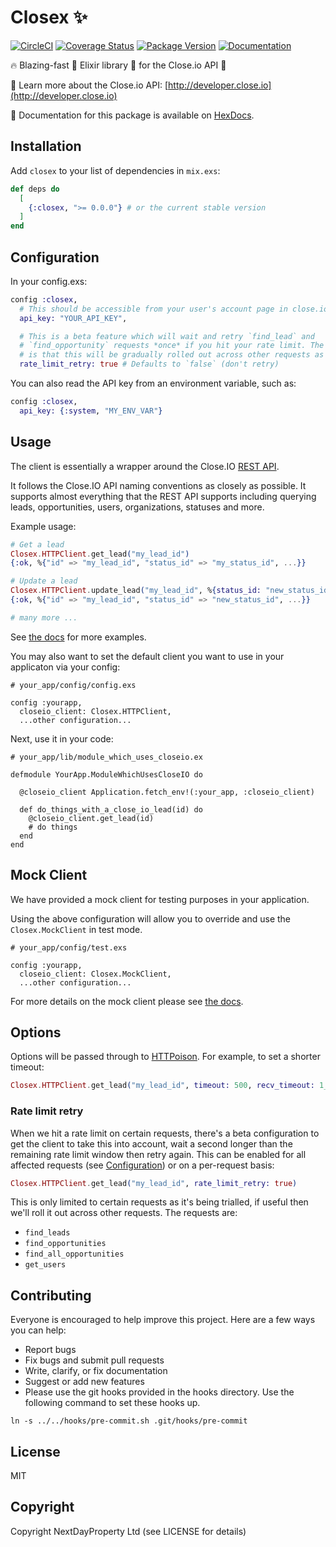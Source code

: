 # Closex ✨

[![CircleCI](https://img.shields.io/circleci/project/github/nested-tech/closex.svg)](https://circleci.com/gh/nested-tech/closex/tree/master)
[![Coverage Status](https://img.shields.io/coveralls/nested-tech/closex.svg)](https://coveralls.io/github/nested-tech/closex.svg)
[![Package Version](https://img.shields.io/hexpm/v/closex.svg)](https://hex.pm/packages/closex)
[![Documentation](https://img.shields.io/badge/docs-latest-blue.svg)](https://hexdocs.pm/closex/)

🔥 Blazing-fast 🚀 Elixir library 👻️ for the Close.io API 🤖

📔 Learn more about the Close.io API: [http://developer.close.io](http://developer.close.io)

📖 Documentation for this package is available on [HexDocs](https://hexdocs.pm/closex).

## Installation

Add `closex` to your list of dependencies in `mix.exs`:

```elixir
def deps do
  [
    {:closex, ">= 0.0.0"} # or the current stable version
  ]
end
```

## Configuration

In your config.exs:

```elixir
config :closex,
  # This should be accessible from your user's account page in close.io
  api_key: "YOUR_API_KEY",

  # This is a beta feature which will wait and retry `find_lead` and
  # `find_opportunity` requests *once* if you hit your rate limit. The intention
  # is that this will be gradually rolled out across other requests as needed.
  rate_limit_retry: true # Defaults to `false` (don't retry)
```

You can also read the API key from an environment variable, such as:

```elixir
config :closex,
  api_key: {:system, "MY_ENV_VAR"}
```

## Usage

The client is essentially a wrapper around the Close.IO [REST API](https://developer.close.io/).

It follows the Close.IO API naming conventions as closely as possible. It supports almost everything that the REST API supports including querying leads, opportunities, users, organizations, statuses and more.

Example usage:

```elixir
# Get a lead
Closex.HTTPClient.get_lead("my_lead_id")
{:ok, %{"id" => "my_lead_id", "status_id" => "my_status_id", ...}}

# Update a lead
Closex.HTTPClient.update_lead("my_lead_id", %{status_id: "new_status_id"})
{:ok, %{"id" => "my_lead_id", "status_id" => "new_status_id", ...}}

# many more ...
```

See [the docs](https://hexdocs.pm/closex) for more examples.

You may also want to set the default client you want to use in your applicaton via your config:

```
# your_app/config/config.exs

config :yourapp,
  closeio_client: Closex.HTTPClient,
  ...other configuration...
```

Next, use it in your code:

```
# your_app/lib/module_which_uses_closeio.ex

defmodule YourApp.ModuleWhichUsesCloseIO do

  @closeio_client Application.fetch_env!(:your_app, :closeio_client)

  def do_things_with_a_close_io_lead(id) do
    @closeio_client.get_lead(id)
    # do things
  end
end
```

## Mock Client

We have provided a mock client for testing purposes in your application.

Using the above configuration will allow you to override and use the `Closex.MockClient` in test mode.

```
# your_app/config/test.exs

config :yourapp,
  closeio_client: Closex.MockClient,
  ...other configuration...
```

For more details on the mock client please see [the docs](https://hexdocs.pm/closex).

## Options

Options will be passed through to [HTTPoison](https://github.com/edgurgel/httpoison#options). For example, to set a shorter timeout:

```elixir
Closex.HTTPClient.get_lead("my_lead_id", timeout: 500, recv_timeout: 1_000)
```

### Rate limit retry

When we hit a rate limit on certain requests, there's a beta configuration to get the client to take this into account, wait a second longer than the remaining rate limit window then retry again. This can be enabled for all affected requests (see [Configuration](#configuration)) or on a per-request basis:

```elixir
Closex.HTTPClient.get_lead("my_lead_id", rate_limit_retry: true)
```

This is only limited to certain requests as it's being trialled, if useful then we'll roll it out across other requests. The requests are:

- `find_leads`
- `find_opportunities`
- `find_all_opportunities`
- `get_users`

## Contributing

Everyone is encouraged to help improve this project. Here are a few ways you can help:

- Report bugs
- Fix bugs and submit pull requests
- Write, clarify, or fix documentation
- Suggest or add new features
- Please use the git hooks provided in the hooks directory. Use the following command to set these hooks up.

```
ln -s ../../hooks/pre-commit.sh .git/hooks/pre-commit
```

## License

MIT

## Copyright

Copyright NextDayProperty Ltd (see LICENSE for details)
